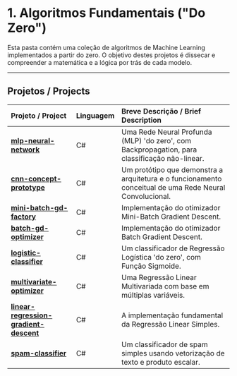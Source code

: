 # 1. Algoritmos Fundamentais ("Do Zero")

Esta pasta contém uma coleção de algoritmos de Machine Learning implementados a partir do zero. O objetivo destes projetos é dissecar e compreender a matemática e a lógica por trás de cada modelo.

---

## Projetos / Projects

| Projeto / Project | Linguagem | Breve Descrição / Brief Description |
| :--- | :--- |:--- |
| **[mlp-neural-network](./mlp-neural-network/)** | C# | Uma Rede Neural Profunda (MLP) 'do zero', com Backpropagation, para classificação não-linear. |
| **[cnn-concept-prototype](./cnn-concept-prototype/)** | C# | Um protótipo que demonstra a arquitetura e o funcionamento conceitual de uma Rede Neural Convolucional. |
| **[mini-batch-gd-factory](./mini-batch-gd-factory/)** | C# | Implementação do otimizador Mini-Batch Gradient Descent. |
| **[batch-gd-optimizer](./batch-gd-optimizer/)** | C# | Implementação do otimizador Batch Gradient Descent. |
| **[logistic-classifier](./logistic-classifier/)** | C# | Um classificador de Regressão Logística 'do zero', com Função Sigmoide. |
| **[multivariate-optimizer](./multivariate-optimizer/)** | C# | Uma Regressão Linear Multivariada com base em múltiplas variáveis. |
| **[linear-regression-gradient-descent](./linear-regression-gradient-descent/)** | C# | A implementação fundamental da Regressão Linear Simples. |
| **[spam-classifier](./spam-classifier/)** | C# | Um classificador de spam simples usando vetorização de texto e produto escalar. |